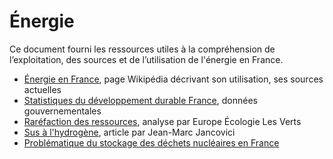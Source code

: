 # Énergie

Ce document fourni les ressources utiles à la compréhension de l’exploitation, des sources et de l’utilisation de l'énergie en France.

- [Énergie en France](https://fr.wikipedia.org/wiki/%C3%89nergie_en_France), page Wikipédia décrivant son utilisation, ses sources actuelles
- [Statistiques du développement durable France](http://www.donnees.statistiques.developpement-durable.gouv.fr/lesessentiels/indicateurs/e33.html), données gouvernementales
- [Raréfaction des ressources](https://energie.eelv.fr/la-transition-energetique/pourquoi/rarefaction-des-ressources/), analyse par Europe Écologie Les Verts
- [Sus à l'hydrogène](https://jancovici.com/publications-et-co/articles-de-presse/sus-a-lhydrogene/), article par Jean-Marc Jancovici
- [Problématique du stockage des déchets nucléaires en France](https://www.franceculture.fr/emissions/la-fabrique-mediatique/la-fabrique-mediatique-du-samedi-17-octobre-2020)
